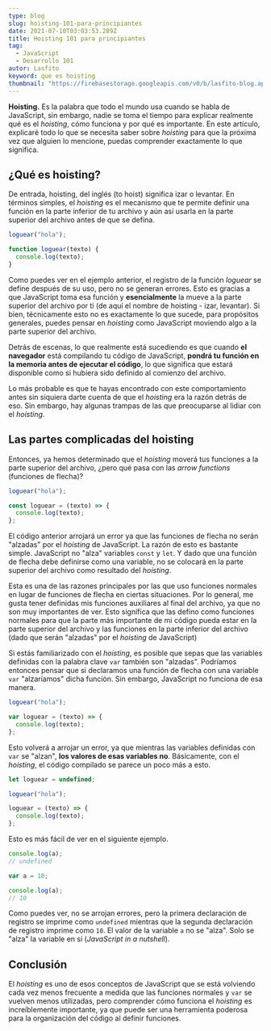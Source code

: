 ```yaml
---
type: blog
slug: hoisting-101-para-principiantes
date: 2021-07-10T03:03:53.289Z
title: Hoisting 101 para principiantes
tag:
  - JavaScript
  - Desarrollo 101
autor: Lasfito
keyword: que es hoisting
thumbnail: "https://firebasestorage.googleapis.com/v0/b/lasfito-blog.appspot.com/o/hoisting-101-destacada.png?alt=media&token=b96796a0-8853-4ef6-a4a5-8d086c54a3f1"
---
```


**Hoisting.** Es la palabra que todo el mundo usa cuando se habla de JavaScript, sin embargo, nadie se toma el tiempo para explicar realmente qué es el _hoisting_, cómo funciona y por qué es importante. En este artículo, explicaré todo lo que se necesita saber sobre _hoisting_ para que la próxima vez que alguien lo mencione, puedas comprender exactamente lo que significa.

## ¿Qué es hoisting?

De entrada, hoisting, del inglés (to hoist) significa izar o levantar. En términos simples, el _hoisting_ es el mecanismo que te permite definir una función en la parte inferior de tu archivo y aún así usarla en la parte superior del archivo antes de que se defina.

```javascript
loguear("hola");

function loguear(texto) {
  console.log(texto);
}
```

Como puedes ver en el ejemplo anterior, el registro de la función _loguear_ se define después de su uso, pero no se generan errores. Esto es gracias a que JavaScript toma esa función y **esencialmente** la mueve a la parte superior del archivo por ti (de aquí el nombre de hoisting - izar, levantar). Si bien, técnicamente esto no es exactamente lo que sucede, para propósitos generales, puedes pensar en _hoisting_ como JavaScript moviendo algo a la parte superior del archivo.

Detrás de escenas, lo que realmente está sucediendo es que cuando **el navegador** está compilando tu código de JavaScript, **pondrá tu función en la memoria antes de ejecutar el código**, lo que significa que estará disponible como si hubiera sido definido al comienzo del archivo.

Lo más probable es que te hayas encontrado con este comportamiento antes sin siquiera darte cuenta de que el _hoisting_ era la razón detrás de eso. Sin embargo, hay algunas trampas de las que preocuparse al lidiar con el _hoisting_.

## Las partes complicadas del hoisting

Entonces, ya hemos determinado que el _hoisting_ moverá tus funciones a la parte superior del archivo, ¿pero qué pasa con las _arrow functions_ (funciones de flecha)?

```javascript
loguear("hola");

const loguear = (texto) => {
  console.log(texto);
};
```

El código anterior arrojará un error ya que las funciones de flecha no serán "alzadas" por el _hoisting_ de JavaScript. La razón de esto es bastante simple. JavaScript no "alza" variables `const` y `let`. Y dado que una función de flecha debe definirse como una variable, no se colocará en la parte superior del archivo como resultado del _hoisting_.

Esta es una de las razones principales por las que uso funciones normales en lugar de funciones de flecha en ciertas situaciones. Por lo general, me gusta tener definidas mis funciones auxiliares al final del archivo, ya que no son muy importantes de ver. Esto significa que las defino como funciones normales para que la parte más importante de mi código pueda estar en la parte superior del archivo y las funciones en la parte inferior del archivo (dado que serán "alzadas" por el _hoisting_ de JavaScript)

Si estás familiarizado con el _hoisting_, es posible que sepas que las variables definidas con la palabra clave `var` también son "alzadas". Podríamos entonces pensar que si declaramos una función de flecha con una variable `var` "alzaríamos" dicha función. Sin embargo, JavaScript no funciona de esa manera.

```javascript
loguear("hola");

var loguear = (texto) => {
  console.log(texto);
};
```

Esto volverá a arrojar un error, ya que mientras las variables definidas con `var` se "alzan", **los valores de esas variables no**. Básicamente, con el _hoisting_, el código compilado se parece un poco más a esto.

```javascript
let loguear = undefined;

loguear("hola");

loguear = (texto) => {
  console.log(texto);
};
```

Esto es más fácil de ver en el siguiente ejemplo.

```javascript
console.log(a);
// undefined

var a = 10;

console.log(a);
// 10
```

Como puedes ver, no se arrojan errores, pero la primera declaración de registro se imprime como `undefined` mientras que la segunda declaración de registro imprime como `10`. El valor de la variable `a` no se "alza". Solo se "alza" la variable en sí (_JavaScript in a nutshell_).

## Conclusión

El _hoisting_ es uno de esos conceptos de JavaScript que se está volviendo cada vez menos frecuente a medida que las funciones normales y `var` se vuelven menos utilizadas, pero comprender cómo funciona el _hoisting_ es increíblemente importante, ya que puede ser una herramienta poderosa para la organización del código al definir funciones.
